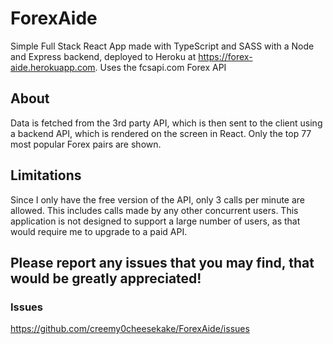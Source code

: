 # ForexAide

Simple Full Stack React App made with TypeScript and SASS with a Node and Express backend, deployed to Heroku at https://forex-aide.herokuapp.com.
Uses the fcsapi.com Forex API

## About
Data is fetched from the 3rd party API, which is then sent to the client using a backend API, which is rendered on the screen in React. Only the top 77 most popular Forex pairs are shown.

## Limitations
Since I only have the free version of the API, only 3 calls per minute are allowed. This includes calls made by any other concurrent users. This application is not designed to support a large number of users, as that would require me to upgrade to a paid API.

## Please report any issues that you may find, that would be greatly appreciated!
### Issues
https://github.com/creemy0cheesekake/ForexAide/issues
